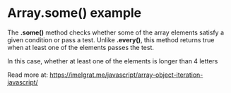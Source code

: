 # Array.some() example

The **.some()** method checks whether some of the array elements satisfy a given condition or pass a test. Unlike **.every()**, this method returns true when at least one of the elements passes the test.

In this case, whether at least one of the elements is longer than 4 letters

Read more at: https://imelgrat.me/javascript/array-object-iteration-javascript/
